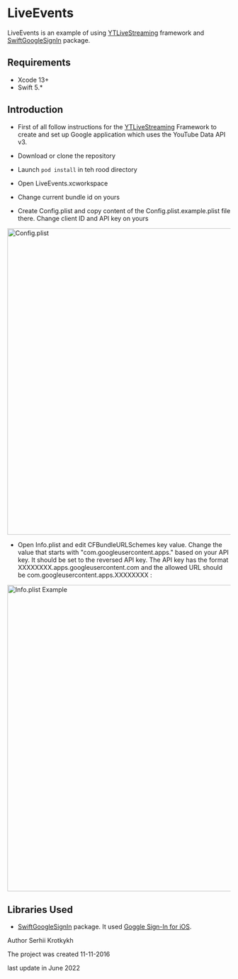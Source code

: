 # LiveEvents

LiveEvents is an example of using [YTLiveStreaming](https://github.com/SKrotkih/YTLiveStreaming) framework and
[SwiftGoogleSignIn](https://github.com/SKrotkih/SwiftGoogleSignIn.git) package.

## Requirements

- Xcode 13+
- Swift 5.*

## Introduction

- First of all follow instructions for the [YTLiveStreaming](https://github.com/SKrotkih/YTLiveStreaming) Framework to create and set up Google application which uses the YouTube Data API v3.

- Download or clone the repository

- Launch  `pod install` in teh rood directory   

- Open LiveEvents.xcworkspace

- Change current bundle id on yours

- Create Config.plist and copy content of the Config.plist.example.plist file there. Change client ID and API key on yours  

<img src="https://user-images.githubusercontent.com/2775621/173193901-cbdc8653-76c8-4aea-b0d9-0f9d4391fba3.png" alt="Config.plist" style="width: 690px;" />

- Open Info.plist and edit CFBundleURLSchemes key value. Change the value that starts with "com.googleusercontent.apps." based on your API key. It should be set to the reversed API key. The API key has the format XXXXXXXX.apps.googleusercontent.com and the allowed URL should be com.googleusercontent.apps.XXXXXXXX :

<img src="https://user-images.githubusercontent.com/2775621/173220142-003b05e9-3903-4959-b88a-7f1181c1c010.png" alt="Info.plist Example" style="width: 690px;" />

## Libraries Used

- [SwiftGoogleSignIn](https://github.com/SKrotkih/SwiftGoogleSignIn.git) package. It used 
[Goggle Sign-In for iOS](https://developers.google.com/identity/sign-in/ios/start-integrating).  

Author
Serhii Krotkykh

The project was created
11-11-2016

last update in June 2022

